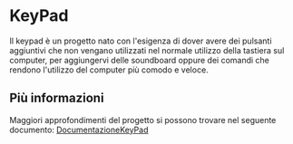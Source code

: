 # KeyPad
Il keypad è un progetto nato con l'esigenza di dover avere dei pulsanti aggiuntivi che non vengano utilizzati nel normale utilizzo della tastiera sul computer, per aggiungervi delle soundboard oppure dei comandi che rendono l'utilizzo del computer più comodo e veloce.
## Più informazioni
Maggiori approfondimenti del progetto si possono trovare nel seguente documento: [DocumentazioneKeyPad](https://docs.google.com/document/d/1Y_Y-5ePitUj9PMm3My0VbyuT-ZPUmig58Q9ZQSIBvkY/edit?usp=sharing)
